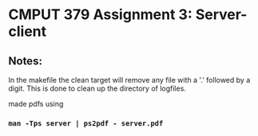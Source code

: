 # CMPUT 379 Assignment 3: Server-client

## Notes:

In the makefile the clean target will remove any file with a '.' followed by a 
digit. This is done to clean up the directory of logfiles.

made pdfs using
### `man -Tps server | ps2pdf - server.pdf`
